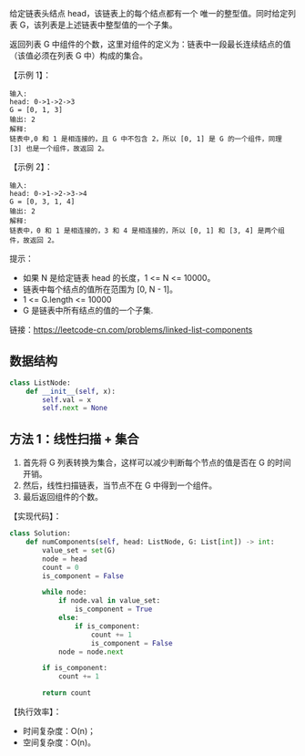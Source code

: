 给定链表头结点 head，该链表上的每个结点都有一个 唯一的整型值。同时给定列表 G，该列表是上述链表中整型值的一个子集。

返回列表 G 中组件的个数，这里对组件的定义为：链表中一段最长连续结点的值（该值必须在列表 G 中）构成的集合。

【示例 1】：
```
输入: 
head: 0->1->2->3
G = [0, 1, 3]
输出: 2
解释: 
链表中,0 和 1 是相连接的，且 G 中不包含 2，所以 [0, 1] 是 G 的一个组件，同理 [3] 也是一个组件，故返回 2。
```

【示例 2】：
```
输入: 
head: 0->1->2->3->4
G = [0, 3, 1, 4]
输出: 2
解释: 
链表中，0 和 1 是相连接的，3 和 4 是相连接的，所以 [0, 1] 和 [3, 4] 是两个组件，故返回 2。
```

提示：
- 如果 N 是给定链表 head 的长度，1 <= N <= 10000。
- 链表中每个结点的值所在范围为 [0, N - 1]。
- 1 <= G.length <= 10000
- G 是链表中所有结点的值的一个子集.

链接：https://leetcode-cn.com/problems/linked-list-components

## 数据结构
```python
class ListNode:
    def __init__(self, x):
        self.val = x
        self.next = None
```

## 方法 1：线性扫描 + 集合
1. 首先将 G 列表转换为集合，这样可以减少判断每个节点的值是否在 G 的时间开销。
2. 然后，线性扫描链表，当节点不在 G 中得到一个组件。
3. 最后返回组件的个数。

【实现代码】：
```python
class Solution:
    def numComponents(self, head: ListNode, G: List[int]) -> int:
        value_set = set(G)
        node = head
        count = 0
        is_component = False

        while node:
            if node.val in value_set:
                is_component = True
            else:
                if is_component:
                    count += 1
                    is_component = False
            node = node.next

        if is_component:
            count += 1

        return count

```

【执行效率】：
- 时间复杂度：O(n)；
- 空间复杂度：O(n)。
